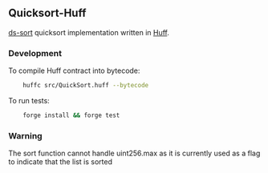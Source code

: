 ## Quicksort-Huff

[ds-sort](https://github.com/reflexer-labs/ds-sort/blob/master/src/sort.sol) quicksort implementation written in [Huff](https://github.com/huff-language/huff-rs).

### Development 

To compile Huff contract into bytecode:
```sh
    huffc src/QuickSort.huff --bytecode

```

To run tests:
```sh
    forge install && forge test
```

### Warning

The sort function cannot handle uint256.max as it is currently used as a flag to indicate that the list is sorted


